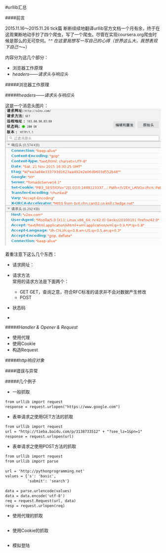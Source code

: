 #urllib汇总

####前言

2015.11.16～2015.11.26 tick篇
断断续续地翻译urllib官方文档一个月有余，终于在这周果断地动手抄了四个爬虫，写了一个爬虫。尽管在实现coursera.org爬虫时候是那么的无可奈何。^_^
在这里我想写一写自己的心得（世界这么大，我想表现下自己～_~）

内容分为这几个部分：
* 浏览器工作原理
* _headers——请求头与响应头_


#####浏览器工作原理


#####_headers——请求头与响应头_

这是一个消息头图片：
![request_response](./images/request_response.png)

着重注意下这么几个东西：
* 请求网址：
* 请求方法  
  常用的请求方法是下面两个：
  * GET
  GET，查询之意，符合RFC标准的请求并不会对数据产生修改
  * POST

* 状态码
*

#####_Handler & Opener & Request_

* 使用代理
* 使用Cookie
* 构造Request

#####_http响应对象_

####错误与异常

#####几个例子

* 一般抓取
```
from urllib import request
response = request.urlopen("https://www.google.com")
```

* 表单请求之使用GET方法的抓取
```
from urllib import request
url = "http://tieba.baidu.com/p/3138733512" + "?see_lz=1&pn=1"
response = request.urlopen(url)
```

* 表单请求之使用POST方法的抓取
```
from urllib import request
from urllib import parse

url = 'http://pythonprogramming.net'
values = {'s': 'basic',
          'submit': 'search'}

data = parse.urlencode(values)
data = data.encode('utf-8')
req = request.Request(url, data)
resp = request.urlopen(req)
```

* 使用代理的抓取
```
```

* 使用Cookie的抓取
```
```

* 模拟登陆
```
```
